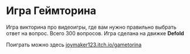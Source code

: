 # Игра Геймторина

Игра викторина про видеоигры, где вам нужно правильно выбрать ответ на вопрос. Всего 300 вопросов. Игра сделана на движке **Defold**

Поиграть можно здесь [joymaker123.itch.io/gametorina](https://joymaker123.itch.io/gametorina)
